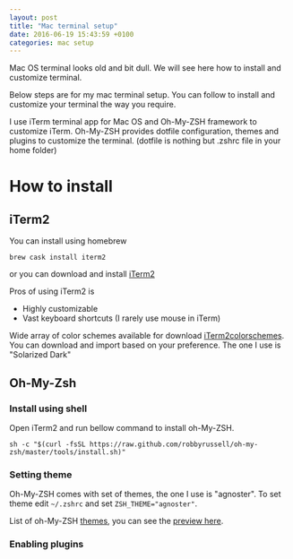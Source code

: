 ```yaml
---
layout: post
title: "Mac terminal setup"
date: 2016-06-19 15:43:59 +0100
categories: mac setup
---
```


Mac OS terminal looks old and bit dull. We will see here how to install and customize terminal.

Below steps are for my mac terminal setup. You can follow to install and customize your terminal the way you require.

I use iTerm terminal app for Mac OS and Oh-My-ZSH framework to customize iTerm.
Oh-My-ZSH provides dotfile configuration, themes and plugins to customize the terminal. (dotfile is nothing but .zshrc file in your home folder)

# How to install

## iTerm2

You can install using homebrew

`brew cask install iterm2`

or you can download and install [iTerm2](https://www.iterm2.com/)

Pros of using iTerm2 is

- Highly customizable
- Vast keyboard shortcuts (I rarely use mouse in iTerm)

Wide array of color schemes available for download [iTerm2colorschemes](http://iterm2colorschemes.com/). You can download and import based on your preference. The one I use is "Solarized Dark"

## Oh-My-Zsh

### Install using shell

Open iTerm2 and run bellow command to install oh-My-ZSH.
```
sh -c "$(curl -fsSL https://raw.github.com/robbyrussell/oh-my-zsh/master/tools/install.sh)"
```

### Setting theme

Oh-My-ZSH comes with set of themes, the one I use is "agnoster". To set theme edit `~/.zshrc` and set `ZSH_THEME="agnoster"`.

List of oh-My-ZSH [themes](https://github.com/robbyrussell/oh-my-zsh/tree/master/themes/), you can see the [preview here](https://github.com/robbyrussell/oh-my-zsh/wiki/Themes).

### Enabling plugins
